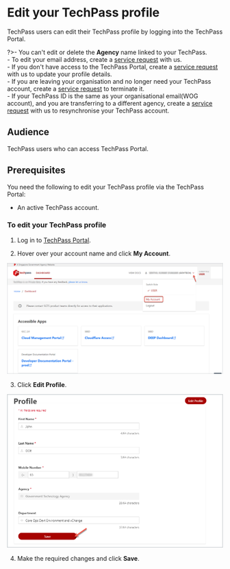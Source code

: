 # Edit your TechPass profile

TechPass users can edit their TechPass profile by logging into the TechPass Portal.

?>- You can't edit or delete the **Agency** name linked to your TechPass.<br>- To edit your email address, create a [service request](https://go.gov.sg/seed-techpass-support) with us.<br>- If you don't have access to the TechPass Portal, create a [service request](https://go.gov.sg/seed-techpass-support) with us to update your profile details.<br>- If you are leaving your organisation and no longer need your TechPass account, create a [service request](https://go.gov.sg/seed-techpass-support) to terminate it.<br>- If your TechPass ID is the same as your organisational email(WOG account), and you are transferring to a different agency, create a [service request](https://go.gov.sg/seed-techpass-support) with us to resynchronise your TechPass account.  
 

## Audience

TechPass users who can access TechPass Portal.

## Prerequisites

You need the following to edit your TechPass profile via the TechPass Portal:

- An active TechPass account.


### To edit your TechPass profile

1. Log in to [TechPass Portal](https://portal.techpass.gov.sg).

2. Hover over your account name and click **My Account**.

![view-account](assets/images/onboarding/po-non-se/view-account-or-profile.png)

3. Click **Edit Profile**.

![edit-account](assets/images/onboarding/po-non-se/edit-profile-new.png)

4. Make the required changes and click **Save**.

